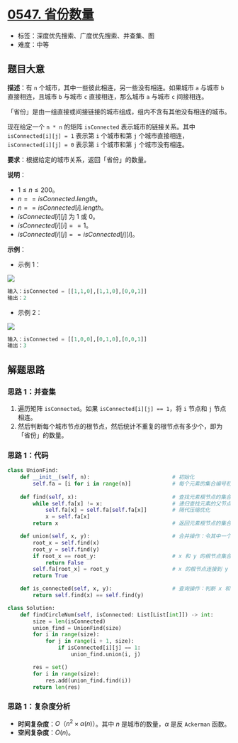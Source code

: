 # [0547. 省份数量](https://leetcode.cn/problems/number-of-provinces/)

- 标签：深度优先搜索、广度优先搜索、并查集、图
- 难度：中等

## 题目大意

**描述**：有 `n` 个城市，其中一些彼此相连，另一些没有相连。如果城市 `a` 与城市 `b` 直接相连，且城市 `b` 与城市 `c` 直接相连，那么城市 `a` 与城市 `c` 间接相连。

「省份」是由一组直接或间接链接的城市组成，组内不含有其他没有相连的城市。

现在给定一个 `n * n` 的矩阵 `isConnected` 表示城市的链接关系。其中 `isConnected[i][j] = 1` 表示第 `i` 个城市和第 `j` 个城市直接相连，`isConnected[i][j] = 0` 表示第 `i` 个城市和第 `j` 个城市没有相连。

**要求**：根据给定的城市关系，返回「省份」的数量。

**说明**：

- $1 \le n \le 200$。
- $n == isConnected.length$。
- $n == isConnected[i].length$。
- $isConnected[i][j]$ 为 $1$ 或 $0$。
- $isConnected[i][i] == 1$。
- $isConnected[i][j] == isConnected[j][i]$。

**示例**：

- 示例 1：

![](https://assets.leetcode.com/uploads/2020/12/24/graph1.jpg)

```python
输入：isConnected = [[1,1,0],[1,1,0],[0,0,1]]
输出：2
```

- 示例 2：

![](https://assets.leetcode.com/uploads/2020/12/24/graph2.jpg)

```python
输入：isConnected = [[1,0,0],[0,1,0],[0,0,1]]
输出：3
```

## 解题思路

### 思路 1：并查集

1. 遍历矩阵 `isConnected`。如果 `isConnected[i][j] == 1`，将 `i` 节点和 `j` 节点相连。
2. 然后判断每个城市节点的根节点，然后统计不重复的根节点有多少个，即为「省份」的数量。

### 思路 1：代码

```python
class UnionFind:
    def __init__(self, n):                          # 初始化
        self.fa = [i for i in range(n)]             # 每个元素的集合编号初始化为数组 fa 的下标索引
    
    def find(self, x):                              # 查找元素根节点的集合编号内部实现方法
        while self.fa[x] != x:                      # 递归查找元素的父节点，直到根节点
            self.fa[x] = self.fa[self.fa[x]]        # 隔代压缩优化
            x = self.fa[x]
        return x                                    # 返回元素根节点的集合编号

    def union(self, x, y):                          # 合并操作：令其中一个集合的树根节点指向另一个集合的树根节点
        root_x = self.find(x)
        root_y = self.find(y)
        if root_x == root_y:                        # x 和 y 的根节点集合编号相同，说明 x 和 y 已经同属于一个集合
            return False
        self.fa[root_x] = root_y                    # x 的根节点连接到 y 的根节点上，成为 y 的根节点的子节点
        return True

    def is_connected(self, x, y):                   # 查询操作：判断 x 和 y 是否同属于一个集合
        return self.find(x) == self.find(y)

class Solution:
    def findCircleNum(self, isConnected: List[List[int]]) -> int:
        size = len(isConnected)
        union_find = UnionFind(size)
        for i in range(size):
            for j in range(i + 1, size):
                if isConnected[i][j] == 1:
                    union_find.union(i, j)

        res = set()
        for i in range(size):
            res.add(union_find.find(i))
        return len(res)
```

### 思路 1：复杂度分析

- **时间复杂度**：$O（n^2 \times \alpha(n)）$。其中 $n$ 是城市的数量，$\alpha$ 是反 `Ackerman` 函数。
- **空间复杂度**：$O(n)$。